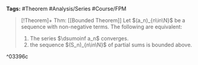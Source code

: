 **Tags:** #Theorem #Analysis/Series #Course/FPM

> [!Theorem]+ Thm: [[Bounded Theorem]]
> Let $(a_n)_{n\in\N}$ be a sequence with non-negative terms. The following are equivalent:
> 1. The series $\dsumoinf a_n$ converges.
> 2. the sequence $(S_n)_{n\in\N}$ of partial sums is bounded above.

^03396c
